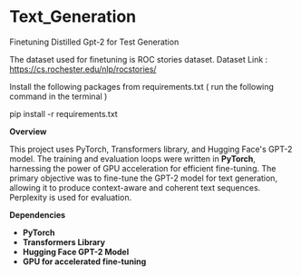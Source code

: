 # Text_Generation
Finetuning Distilled Gpt-2 for Test Generation

The dataset used for finetuning is ROC stories dataset.
Dataset Link : https://cs.rochester.edu/nlp/rocstories/

Install the following packages from requirements.txt ( run the following command in the terminal ) 

pip install -r requirements.txt

**Overview**

This project uses PyTorch, Transformers library, and Hugging Face's GPT-2 model. The training and evaluation loops were written in **PyTorch**, harnessing the power of GPU acceleration for efficient fine-tuning. The primary objective was to fine-tune the GPT-2 model for text generation, allowing it to produce context-aware and coherent text sequences. Perplexity is used for evaluation.


**Dependencies**

- **PyTorch**
- **Transformers Library**
- **Hugging Face GPT-2 Model**
- **GPU for accelerated fine-tuning**



